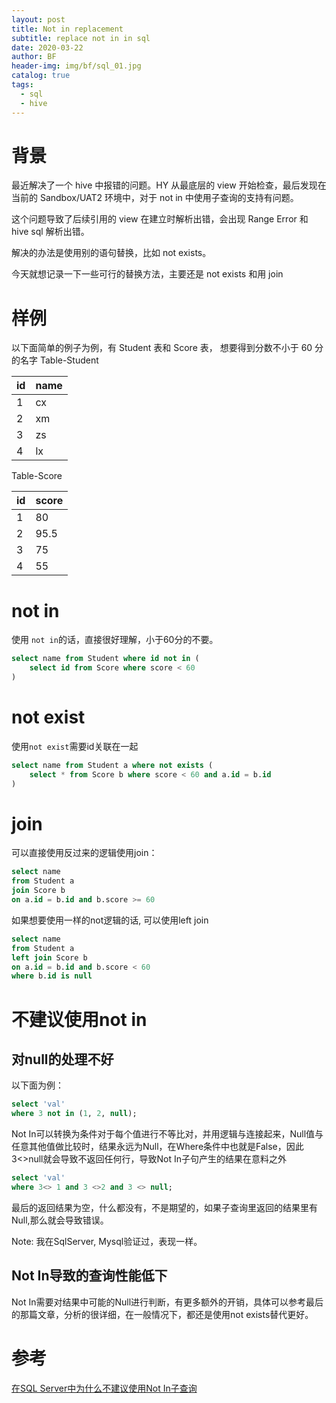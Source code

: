 ```yaml
---
layout: post
title: Not in replacement
subtitle: replace not in in sql
date: 2020-03-22
author: BF
header-img: img/bf/sql_01.jpg
catalog: true
tags:
  - sql
  - hive
---
```


# 背景

最近解决了一个 hive 中报错的问题。HY 从最底层的 view 开始检查，最后发现在当前的 Sandbox/UAT2 环境中，对于 not in 中使用子查询的支持有问题。

这个问题导致了后续引用的 view 在建立时解析出错，会出现 Range Error 和 hive sql 解析出错。

解决的办法是使用别的语句替换，比如 not exists。

今天就想记录一下一些可行的替换方法，主要还是 not exists 和用 join
<!-- more -->
# 样例

以下面简单的例子为例，有 Student 表和 Score 表， 想要得到分数不小于 60 分的名字
Table-Student

| id  | name |
| --- | ---- |
| 1   | cx   |
| 2   | xm   |
| 3   | zs   |
| 4   | lx   |

Table-Score

| id  | score |
| --- | ----- |
| 1   | 80    |
| 2   | 95.5  |
| 3   | 75    |
| 4   | 55    |

# not in

使用 `not in`的话，直接很好理解，小于60分的不要。
```sql
select name from Student where id not in (
	select id from Score where score < 60
)
```

# not exist
使用`not exist`需要id关联在一起
```sql
select name from Student a where not exists (
	select * from Score b where score < 60 and a.id = b.id
)
```

# join

可以直接使用反过来的逻辑使用join：
```sql
select name 
from Student a 
join Score b
on a.id = b.id and b.score >= 60
```

如果想要使用一样的not逻辑的话, 可以使用left join
```sql
select name 
from Student a 
left join Score b
on a.id = b.id and b.score < 60
where b.id is null
```

# 不建议使用not in

## 对null的处理不好
以下面为例：
```sql
select 'val' 
where 3 not in (1, 2, null);
```
Not In可以转换为条件对于每个值进行不等比对，并用逻辑与连接起来，Null值与任意其他值做比较时，结果永远为Null，在Where条件中也就是False，因此3<>null就会导致不返回任何行，导致Not In子句产生的结果在意料之外
```sql
select 'val'
where 3<> 1 and 3 <>2 and 3 <> null;
```
最后的返回结果为空，什么都没有，不是期望的，如果子查询里返回的结果里有Null,那么就会导致错误。

Note: 我在SqlServer, Mysql验证过，表现一样。

## Not In导致的查询性能低下

Not In需要对结果中可能的Null进行判断，有更多额外的开销，具体可以参考最后的那篇文章，分析的很详细，在一般情况下，都还是使用not exists替代更好。

# 参考
[在SQL Server中为什么不建议使用Not In子查询](https://www.cnblogs.com/CareySon/p/4955123.html)